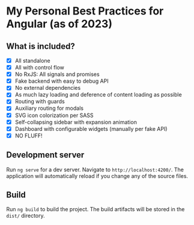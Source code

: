 # My Personal Best Practices for Angular (as of 2023)

## What is included?
- [x] All standalone
- [x] All with control flow
- [x] No RxJS: All signals and promises
- [x] Fake backend with easy to debug API
- [x] No external dependencies
- [x] As much lazy loading and deference of content loading as possible
- [x] Routing with guards
- [x] Auxiliary routing for modals
- [x] SVG icon colorization per SASS
- [x] Self-collapsing sidebar with expansion animation
- [x] Dashboard with configurable widgets (manually per fake API)
- [x] NO FLUFF!

## Development server

Run `ng serve` for a dev server. Navigate to `http://localhost:4200/`. The application will automatically reload if you change any of the source files.

## Build

Run `ng build` to build the project. The build artifacts will be stored in the `dist/` directory.
